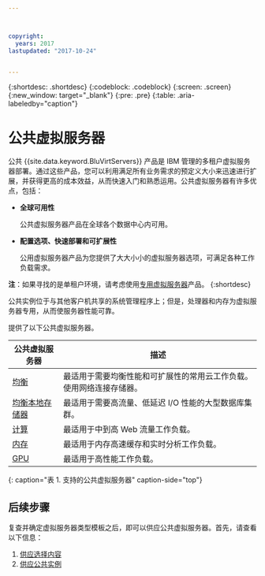 ```yaml
---



copyright:
  years: 2017
lastupdated: "2017-10-24"


---
```


{:shortdesc: .shortdesc}
{:codeblock: .codeblock}
{:screen: .screen}
{:new_window: target="_blank"}
{:pre: .pre}
{:table: .aria-labeledby="caption"}

# 公共虚拟服务器
公共 {{site.data.keyword.BluVirtServers}} 产品是 IBM 管理的多租户虚拟服务器部署。通过这些产品，您可以利用满足所有业务需求的预定义大小来迅速进行扩展，并获得更高的成本效益，从而快速入门和熟悉运用。公共虚拟服务器有许多优点，包括：

* **全球可用性** 

    公共虚拟服务器产品在全球各个数据中心内可用。

* **配置选项、快速部署和可扩展性** 

    公用虚拟服务器产品为您提供了大大小小的虚拟服务器选项，可满足各种工作负载需求。

**注**：如果寻找的是单租户环境，请考虑使用[专用虚拟服务器](../vsi/vsi_dedicated.html)产品。
{:shortdesc}

公共实例位于与其他客户机共享的系统管理程序上；但是，处理器和内存为虚拟服务器专用，从而使服务器性能可靠。 

提供了以下公共虚拟服务器。 

|公共虚拟服务器|描述|
| ----------------------- | -------------------------------------------------------------------------------------------------------- | 
|[均衡](../vsi/vsi_public_balanced.html)|最适用于需要均衡性能和可扩展性的常用云工作负载。使用网络连接存储器。|
|[均衡本地存储器](../vsi/vsi_public_balanced_local.html)|最适用于需要高流量、低延迟 I/O 性能的大型数据库集群。|
|[计算](../vsi/vsi_public_compute.html)|最适用于中到高 Web 流量工作负载。|
|[内存](../vsi/vsi_public_memory.html)|最适用于内存高速缓存和实时分析工作负载。
|[GPU](../vsi/vsi_public_gpu.html)|最适用于高性能工作负载。
{: caption="表 1. 支持的公共虚拟服务器" caption-side="top"}

## 后续步骤

复查并确定虚拟服务器类型模板之后，即可以供应公共虚拟服务器。首先，请查看以下信息： 
1. [供应选择内容](../vsi/vsi_public_selections.html)
2. [供应公共实例](../vsi/vsi_provision_public.html)
